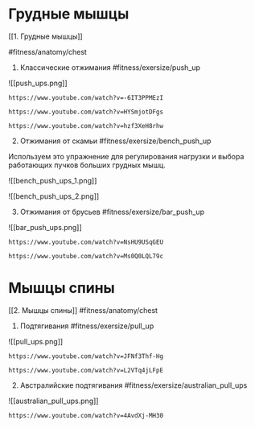 

# Грудные мышцы
[[1. Грудные мышцы]]

#fitness/anatomy/chest 

1. Классические отжимания #fitness/exersize/push_up

![[push_ups.png]]

```vid
https://www.youtube.com/watch?v=-6IT3PPMEzI
```

```vid
https://www.youtube.com/watch?v=HYSmjotDFgs
```

```vid
https://www.youtube.com/watch?v=hzf3XeH8rhw
```

2. Отжимания от скамьи #fitness/exersize/bench_push_up 

Используем это упражнение для регулирования нагрузки и выбора работающих пучков больших грудных мышц.

![[bench_push_ups_1.png]]

![[bench_push_ups_2.png]]


3. Отжимания от брусьев #fitness/exersize/bar_push_up 

![[bar_push_ups.png]]

```vid
https://www.youtube.com/watch?v=NsHU9USqGEU
```

```vid
https://www.youtube.com/watch?v=Ms0Q0LQL79c
```

# Мышцы спины
[[2. Мышцы спины]]
#fitness/anatomy/chest 

1. Подтягивания #fitness/exersize/pull_up 

![[pull_ups.png]]

```vid
https://www.youtube.com/watch?v=JFNf3Thf-Hg
```

```vid
https://www.youtube.com/watch?v=L2VTq4jLFpE
```

2. Австралийские подтягивания #fitness/exersize/australian_pull_ups

![[australian_pull_ups.png]]

```vid
https://www.youtube.com/watch?v=4AvdXj-MH30
```